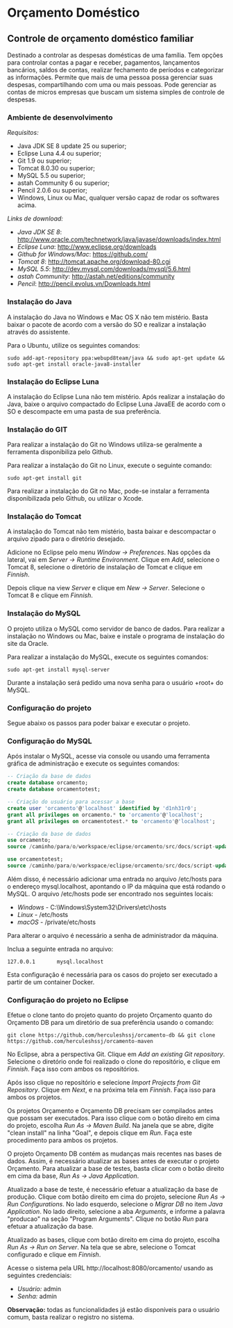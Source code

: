 Orçamento Doméstico
===================

Controle de orçamento doméstico familiar
-----------------------------------------

Destinado a controlar as despesas domésticas de uma família. Tem opções para controlar contas a pagar e receber, pagamentos, lançamentos bancários, saldos de contas, realizar fechamento de períodos e categorizar as informações. Permite que mais de uma pessoa possa gerenciar suas despesas, compartilhando com uma ou mais pessoas. Pode gerenciar as contas de micros empresas que buscam um sistema simples de controle de despesas.

### Ambiente de desenvolvimento

*Requisitos:*

* Java JDK SE 8 update 25 ou superior;
* Eclipse Luna 4.4 ou superior;
* Git 1.9 ou superior;
* Tomcat 8.0.30 ou superior;
* MySQL 5.5 ou superior;
* astah Community 6 ou superior;
* Pencil 2.0.6 ou superior;
* Windows, Linux ou Mac, qualquer versão capaz de rodar os softwares acima.

*Links de download:*

* *Java JDK SE 8*: http://www.oracle.com/technetwork/java/javase/downloads/index.html
* *Eclipse Luna*: http://www.eclipse.org/downloads
* *Github for Windows/Mac*: https://github.com/ 
* *Tomcat 8*: http://tomcat.apache.org/download-80.cgi
* *MySQL 5.5*: http://dev.mysql.com/downloads/mysql/5.6.html
* *astah Community*: http://astah.net/editions/community
* *Pencil*: http://pencil.evolus.vn/Downloads.html

### Instalação do Java

A instalação do Java no Windows e Mac OS X não tem mistério. Basta baixar o pacote de acordo com a versão do SO e realizar a instalação através do assistente.

Para o Ubuntu, utilize os seguintes comandos:

``
sudo add-apt-repository ppa:webupd8team/java && sudo apt-get update && sudo apt-get install oracle-java8-installer
``

### Instalação do Eclipse Luna

A instalação do Eclipse Luna não tem mistério. Após realizar a instalação do Java, baixe o arquivo compactado do Eclipse Luna JavaEE de acordo com o SO e descompacte em uma pasta de sua preferência.

### Instalação do GIT

Para realizar a instalação do Git no Windows utiliza-se geralmente a ferramenta disponibiliza pelo Github.

Para realizar a instalação do Git no Linux, execute o seguinte comando:

``
sudo apt-get install git
``

Para realizar a instalação do Git no Mac, pode-se instalar a ferramenta disponibilizada pelo Github, ou utilizar o Xcode.

### Instalação do Tomcat

A instalação do Tomcat não tem mistério, basta baixar e descompactar o arquivo zipado para o diretório desejado.

Adicione no Eclipse pelo menu *Window -> Preferences*. Nas opções da lateral, vai em *Server -> Runtime Environment*. Clique em *Add*, selecione o Tomcat 8, selecione o diretório de instalação de Tomcat e clique em *Finnish*.

Depois clique na view *Server* e clique em *New -> Server*. Selecione o Tomcat 8 e clique em *Finnish*.

### Instalação do MySQL

O projeto utiliza o MySQL como servidor de banco de dados. Para realizar a instalação no Windows ou Mac, baixe e instale o programa de instalação do site da Oracle.

Para realizar a instalação do MySQL, execute os seguintes comandos:

``
sudo apt-get install mysql-server
``

Durante a instalação será pedido uma nova senha para o usuário +root+ do MySQL.

### Configuração do projeto

Segue abaixo os passos para poder baixar e executar o projeto.

### Configuração do MySQL

Após instalar o MySQL, acesse via console ou usando uma ferramenta gráfica de administração e execute os seguintes comandos:

```sql
-- Criação da base de dados
create database orcamento;
create database orcamentotest;

-- Criação do usuário para acessar a base
create user 'orcamento'@'localhost' identified by 'd1nh31r0';
grant all privileges on orcamento.* to 'orcamento'@'localhost';
grant all privileges on orcamentotest.* to 'orcamento'@'localhost';

-- Criação da base de dados
use orcamento;
source /caminho/para/o/workspace/eclipse/orcamento/src/docs/script-update-all-db.sql;

use orcamentotest;
source /caminho/para/o/workspace/eclipse/orcamento/src/docs/script-update-all-db.sql;
```

Além disso, é necessário adicionar uma entrada no arquivo /etc/hosts para o endereço mysql.localhost, apontando o IP da máquina que está rodando o MySQL. O arquivo /etc/hosts pode ser encontrado nos seguintes locais:

* *Windows* - C:\Windows\System32\Drivers\etc\hosts
* *Linux* - /etc/hosts
* *macOS* - /private/etc/hosts

Para alterar o arquivo é necessário a senha de administrador da máquina. 

Inclua a seguinte entrada no arquivo:

```
127.0.0.1		mysql.localhost
``` 

Esta configuração é necessária para os casos do projeto ser executado a partir de um container Docker.

### Configuração do projeto no Eclipse

Efetue o clone tanto do projeto quanto do projeto Orçamento quanto do Orçamento DB para um diretório de sua preferência usando o comando:

``
git clone https://github.com/herculeshssj/orcamento-db && git clone https://github.com/herculeshssj/orcamento-maven
``

No Eclipse, abra a perspectiva Git. Clique em *Add an existing Git repository*. Selecione o diretório onde foi realizado o clone do repositório, e clique em *Finnish*. Faça isso com ambos os repositórios.

Após isso clique no repositório e selecione *Import Projects from Git Repository*. Clique em *Next*, e na próxima tela em *Finnish*. Faça isso para ambos os projetos.

Os projetos Orçamento e Orçamento DB precisam ser compilados antes que possam ser executados. Para isso clique com o botão direito em cima do projeto, escolha *Run As -> Maven Build*. Na janela que se abre, digite "clean install" na linha "Goal", e depois clique em *Run*. Faça este procedimento para ambos os projetos.

O projeto Orçamento DB contém as mudanças mais recentes nas bases de dados. Assim, é necessário atualizar as bases antes de executar o projeto Orçamento. Para atualizar a base de testes, basta clicar com o botão direito em cima da base, *Run As -> Java Application*. 

Atualizado a base de teste, é necessário efetuar a atualização da base de produção. Clique com botão direito em cima do projeto, selecione *Run As -> Run Configurations*. No lado esquerdo, selecione o *Migrar DB* no item *Java Application*. No lado direito, selecione a aba *Arguments*, e informe a palavra "producao" na seção "Program Arguments". Clique no botão *Run* para efetuar a atualização da base.

Atualizado as bases, clique com botão direito em cima do projeto, escolha *Run As -> Run on Server*. Na tela que se abre, selecione o Tomcat configurado e clique em *Finnish*.

Acesse o sistema pela URL http://localhost:8080/orcamento/ usando as seguintes credenciais:

* *Usuário:* admin
* *Senha:* admin

**Observação:** todas as funcionalidades já estão disponíveis para o usuário comum, basta realizar o registro no sistema.

